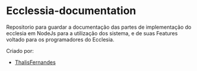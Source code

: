 # Ecclessia-documentation
Repositorio para guardar a documentação das partes de implementação do ecclesia em NodeJs para a utilização dos sistema, e de suas Features voltado para os programadores do Ecclesia. 

















Criado por: 
- [ThalisFernandes](https://github.com/ThalisFernandes)
